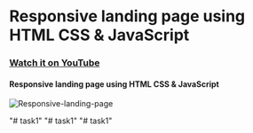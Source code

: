 # Responsive landing page using HTML CSS & JavaScript

### [Watch it on YouTube](https://youtu.be/RdCJmh_Hi5k)

#### Responsive landing page using HTML CSS & JavaScript

![Responsive-landing-page](https://user-images.githubusercontent.com/57999016/136793287-eebafb08-e294-489c-a597-0dbd1d0649cb.png)




"# task1" 
"# task1" 
"# task1" 
